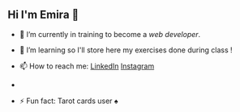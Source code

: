 ## Hi I'm Emira 👋

- 🔭 I’m currently in training to become a *web developer*.
- 🌱 I’m learning so I'll store here my exercises done during class ! 
- 📫 How to reach me: [LinkedIn](https://www.linkedin.com/in/emira-amami-6823a65a/) [Instagram](https://www.instagram.com/emiraamami/)

- 
- ⚡ Fun fact: Tarot cards user :spades:


